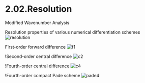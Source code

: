 # 2.02.Resolution
Modified Wavenumber Analysis

Resolution properties of various numerical differentiation schemes
![resolution](https://cloud.githubusercontent.com/assets/15114859/10850812/89643aa4-7ef5-11e5-84df-7224518a3975.png)

First-order forward difference 
![f1](https://cloud.githubusercontent.com/assets/15114859/10850815/8bab6f26-7ef5-11e5-8d63-7d01ee4eff2c.png)

!Second-order central difference
![c2](https://cloud.githubusercontent.com/assets/15114859/10850816/8d1cf3b6-7ef5-11e5-91d1-1dafed9cfea8.png)

!Fourth-order central difference
![c4](https://cloud.githubusercontent.com/assets/15114859/10850821/9079fe3c-7ef5-11e5-9baf-15e6d1b1144c.png)

!Fourth-order compact Pade scheme
![pade4](https://cloud.githubusercontent.com/assets/15114859/10850823/93562cca-7ef5-11e5-9d28-4542b6fa49a3.png)


